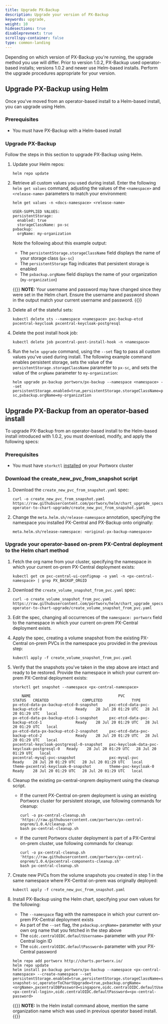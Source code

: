 ```yaml
---
title: Upgrade PX-Backup
description: Upgrade your version of PX-Backup
keywords: upgrade,
weight: 10
hidesections: true
disableprevnext: true
scrollspy-container: false
type: common-landing
---
```


Depending on which version of PX-Backup you're running, the upgrade method you use will differ. Prior to version 1.0.2, PX-Backup used operator-based installs; versions 1.0.2 and newer use Helm-based installs. Perform the upgrade procedures appropriate for your version.

## Upgrade PX-Backup using Helm

Once you've moved from an operator-based install to a Helm-based install, you can upgrade using Helm.

### Prerequisites

* You must have PX-Backup with a Helm-based install

### Upgrade PX-Backup

Follow the steps in this section to upgrade PX-Backup using Helm.

1. Update your Helm repos:

    ```text
    helm repo update
    ```

2. Retrieve all custom values you used during install. Enter the following `helm get values` command, adjusting the values of the `<namespace>` and `<release-name>` parameters to match your environment:

    ```text
    helm get values -n <docs-namespace> <release-name>
    ```

    ```
    USER-SUPPLIED VALUES:
    persistentStorage:
      enabled: true
      storageClassName: px-sc
    pxbackup:
      orgName: my-organization
    ```

    Note the following about this example output:

    * The `persistentStorage.storageClassName` field displays the name of your storage class (`px-sc`)
    * The `persistentStorage` flag indicates that persistent storage is enabled
    * The `pxbackup.orgName` field displays the name of your organization (`my-organization`)


    {{<info>}}
**NOTE:** Your username and password may have changed since they were set in the Helm chart. Ensure the username and password shown in the output match your current username and password.
    {{</info>}}

3. Delete all of the stateful sets:

    ```text
    kubectl delete sts --namespace <namespace> pxc-backup-etcd pxcentral-keycloak pxcentral-keycloak-postgresql
    ```

4. Delete the post install hook job:

    ```text
    kubectl delete job pxcentral-post-install-hook -n <namespace>
    ```

5. Run the `helm upgrade` command, using the `--set` flag to pass all custom values you've used during install. The following example command enables persistent storage, sets the value of the `persistentStorage.storageClassName` parameter to `px-sc`, and sets the value of the `orgName` parameter to `my-organization`:

    ```text
    helm upgrade px-backup portworx/px-backup --namespace <namespace> --set persistentStorage.enabled=true,persistentStorage.storageClassName=px-sc,pxbackup.orgName=my-organization
    ```

## Upgrade PX-Backup from an operator-based install

To upgrade PX-Backup from an operator-based install to the Helm-based install introduced with 1.0.2, you must download, modify, and apply the following specs:

### Prerequisites

* You must have `storkctl` [installed](https://docs.portworx.com/portworx-install-with-kubernetes/disaster-recovery/px-metro/1-install-px/#install-storkctl) on your Portworx cluster

### Download the create_new_pvc_from_snapshot script

1. Download the `create_new_pvc_from_snapshot.yaml` spec:

    ```text
    curl -o create_new_pvc_from_snapshot.yaml https://raw.githubusercontent.com/portworx/helm/chart_upgrade_specs/pxcentral-operator-to-chart-upgrade/create_new_pvc_from_snapshot.yaml
    ```

2. Change the `meta.helm.sh/release-namespace` annotation, specifying the namespace you installed PX-Central and PX-Backup onto originally:

    ```text
    meta.helm.sh/release-namespace: <original-px-backup-namespace>
    ```

### Upgrade your operator-based on-prem PX-Central deployment to the Helm chart method

1. Fetch the org name from your cluster, specifying the namespace in which your current on-prem PX-Central deployment exists:

    ```text
    kubectl get cm pxc-central-ui-configmap -o yaml -n <px-central-namespace> | grep PX_BACKUP_ORGID
    ```

2. Download the `create_volume_snapshot_from_pvc.yaml` spec:

    ```text
    curl -o create_volume_snapshot_from_pvc.yaml https://raw.githubusercontent.com/portworx/helm/chart_upgrade_specs/pxcentral-operator-to-chart-upgrade/create_volume_snapshot_from_pvc.yaml
    ```

3. Edit the spec, changing all occurrences of the `namespace: portworx` field to the namespace in which your current on-prem PX-Central deployment exists.

4. Apply the spec, creating a volume snapshot from the existing PX-Central on-prem PVCs in the namespace you provided in the previous step:

    ```text
    kubectl apply -f create_volume_snapshot_from_pvc.yaml
    ```

5.  Verify that the snapshots you've taken in the step above are intact and ready to be restored. Provide the namespace in which your current on-prem PX-Central deployment exists:

    ```text
    storkctl get snapshot --namespace <px-central-namespace>
    ```
    ```output
        NAME                                       PVC                                           STATUS   CREATED               COMPLETED             TYPE
    px-etcd-data-px-backup-etcd-0-snapshot     pxc-etcd-data-pxc-backup-etcd-0               Ready    28 Jul 20 01:29 UTC   28 Jul 20 01:29 UTC   local
    px-etcd-data-px-backup-etcd-1-snapshot     pxc-etcd-data-pxc-backup-etcd-1               Ready    28 Jul 20 01:29 UTC   28 Jul 20 01:29 UTC   local
    px-etcd-data-px-backup-etcd-2-snapshot     pxc-etcd-data-pxc-backup-etcd-2               Ready    28 Jul 20 01:29 UTC   28 Jul 20 01:29 UTC   local
    pxcentral-keycloak-postgresql-0-snapshot   pxc-keycloak-data-pxc-keycloak-postgresql-0   Ready    28 Jul 20 01:29 UTC   28 Jul 20 01:29 UTC   local
    pxcentral-mysql-pvc-snapshot               pxc-mysql-pvc                                 Ready    28 Jul 20 01:29 UTC   28 Jul 20 01:29 UTC   local
    theme-pxcentral-keycloak-0-snapshot        theme-pxc-keycloak-0                          Ready    28 Jul 20 01:29 UTC   28 Jul 20 01:29 UTC   local
    ```

6. Cleanup the existing px-central-onprem deployment using the cleanup script.

    * If the current PX-Central on-prem deployment is using an existing Portworx cluster for persistent storage, use following commands for cleanup:

        ```text
        curl -o px-central-cleanup.sh 'https://raw.githubusercontent.com/portworx/px-central-onprem/1.0.4/cleanup.sh'
        bash px-central-cleanup.sh
        ```

    * If the current Portworx cluster deployment is part of a PX-Central on-prem cluster, use following commands for cleanup:

        ```text
        curl -o px-central-cleanup.sh 'https://raw.githubusercontent.com/portworx/px-central-onprem/1.0.4/pxcentral-components-cleanup.sh'
        bash px-central-cleanup.sh
        ```

7. Create new PVCs from the volume snapshots you created in step 1 in the same namespace where PX-Central on-prem was originally deployed:

    ```text
    kubectl apply -f create_new_pvc_from_snapshot.yaml
    ```

8. Install PX-Backup using the Helm chart, specifying your own values for the following:

    * The `--namespace` flag with the namespace in which your current on-prem PX-Central deployment exists
    * As part of the `--set` flag, the `pxbackup.orgName=` parameter with your own org name that you fetched in the step above
    * The `oidc.centralOIDC.defaultUsername=` parameter with your PX-Central login ID
    * The `oidc.centralOIDC.defaultPassword=` parameter with your PX-Central password

    ```text
    helm repo add portworx http://charts.portworx.io/
    helm repo update
    helm install px-backup portworx/px-backup --namespace <px-central-namespace> --create-namespace --set persistentStorage.enabled=true,persistentStorage.storageClassName=stork-snapshot-sc,operatorToChartUpgrade=true,pxbackup.orgName=<orgName>,pxcentralDBPassword=singapore,oidc.centralOIDC.defaultUsername=<px-central-login>,oidc.centralOIDC.defaultPassword=<px-central-password>
    ```

    {{<info>}}
**NOTE:** In the Helm install command above, mention the same organization name which was used in previous operator based install.
    {{</info>}}

